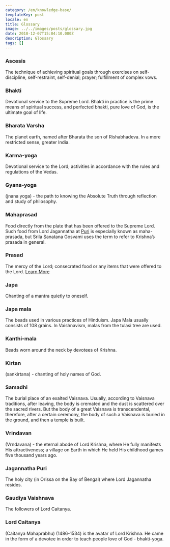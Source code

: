 ```yaml
---
category: /en/knowledge-base/
templateKey: post
locale: en
title: Glossary
image: ../../images/posts/glossary.jpg
date: 2018-12-07T15:04:10.000Z
description: Glossary
tags: []
---
```


### Ascesis

The technique of achieving spiritual goals through exercises on self-discipline, self-restraint, self-denial; prayer; fulfillment of complex vows.

### Bhakti

Devotional service to the Supreme Lord. Bhakti in practice is the prime means of spiritual success, and perfected bhakti, pure love of God, is the ultimate goal of life.

### Bharata Varsha

The planet earth, named after Bharata the son of Rishabhadeva. In a more restricted sense, greater India.

### Karma-yoga

Devotional service to the Lord; activities in accordance with the rules and regulations of the Vedas.

### Gyana-yoga

(jnana yoga) - the path to knowing the Absolute Truth through reflection and study of philosophy.

### Mahaprasad

Food directly from the plate that has been offered to the Supreme Lord. Such food from Lord Jagannatha at [Puri](#jagannatha-puri) is especially known as maha-prasada, but Srila Sanatana Gosvami uses the term to refer to Krishna’s prasada in general.

### Prasad

The mercy of the Lord; consecrated food or any items that were offered to the Lord. [Learn More](/en/prasad)

### Japa

Chanting of a mantra quietly to oneself.

### Japa mala

The beads used in various practices of Hinduism. Japa Mala usually consists of 108 grains. In Vaishnavism, malas from the tulasi tree are used.

### Kanthi-mala

Beads worn around the neck by devotees of Krishna.

### Kirtan

(sankirtana) - chanting of holy names of God.

### Samadhi

The burial place of an exalted Vaisnava. Usually, according to Vaisnava traditions, after leaving, the body is cremated and the dust is scattered over the sacred rivers. But the body of a great Vaisnava is transcendental, therefore, after a certain ceremony, the body of such a Vaisnava is buried in the ground, and then a temple is built.

### Vrindavan

(Vrndavana) - the eternal abode of Lord Krishna, where He fully manifests His attractiveness; a village on Earth in which He held His childhood games five thousand years ago.

### Jagannatha Puri

The holy city (in Orissa on the Bay of Bengal) where Lord Jagannatha resides.

### Gaudiya Vaishnava

The followers of Lord Caitanya.

### Lord Caitanya

(Caitanya Mahaprabhu) (1486-1534) is the avatar of Lord Krishna. He came in the form of a devotee in order to teach people love of God - bhakti-yoga.
